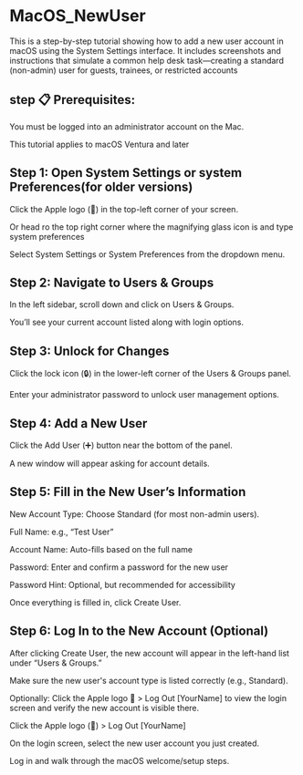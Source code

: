 # MacOS_NewUser
This is a step-by-step tutorial showing how to add a new user account in macOS using the System Settings interface.  It includes screenshots and instructions that simulate a common help desk task—creating a standard (non-admin) user for guests, trainees, or restricted accounts


## step 📋 Prerequisites:
You must be logged into an administrator account on the Mac.

This tutorial applies to macOS Ventura and later

## Step 1: Open System Settings or system Preferences(for older versions)
Click the Apple logo () in the top-left corner of your screen.

Or head ro the top right corner where the magnifying glass icon is and type system preferences

Select System Settings or System Preferences from the dropdown menu.

## Step 2: Navigate to Users & Groups
In the left sidebar, scroll down and click on Users & Groups.

You’ll see your current account listed along with login options.

## Step 3: Unlock for Changes
Click the lock icon (🔒) in the lower-left corner of the Users & Groups panel.

Enter your administrator password to unlock user management options.

## Step 4: Add a New User
Click the Add User (➕) button near the bottom of the panel.

A new window will appear asking for account details.

## Step 5: Fill in the New User’s Information
New Account Type: Choose Standard (for most non-admin users).

Full Name: e.g., “Test User”

Account Name: Auto-fills based on the full name

Password: Enter and confirm a password for the new user

Password Hint: Optional, but recommended for accessibility

Once everything is filled in, click Create User.

## Step 6: Log In to the New Account (Optional)
After clicking Create User, the new account will appear in the left-hand list under “Users & Groups.”

Make sure the new user's account type is listed correctly (e.g., Standard).

Optionally: Click the Apple logo  > Log Out [YourName] to view the login screen and verify the new account is visible there.

Click the Apple logo () > Log Out [YourName]

On the login screen, select the new user account you just created.

Log in and walk through the macOS welcome/setup steps.


